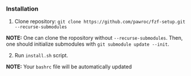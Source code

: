 ### Installation
1. Clone repository: `git clone https://github.com/pawroc/fzf-setup.git --recurse-submodules`

**NOTE:**
One can clone the ropository without `--recurse-submodules`. Then, one should initialize submodules with `git submodule update --init`.

2. Run `install.sh` script.

**NOTE:** Your `bashrc` file will be automatically updated
